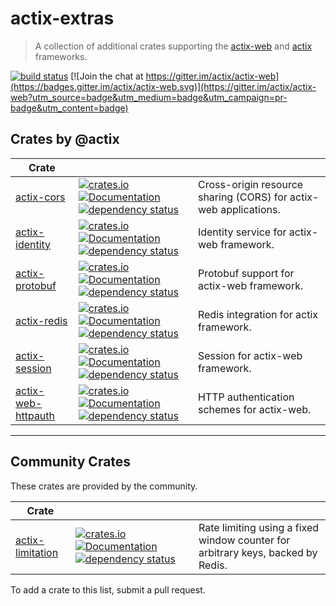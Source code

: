 # actix-extras

> A collection of additional crates supporting the [actix-web] and [actix] frameworks.

[![build status](https://github.com/actix/actix-extras/workflows/CI%20%28Linux%29/badge.svg?branch=master&event=push)](https://github.com/actix/actix-extras/actions)
[![Join the chat at https://gitter.im/actix/actix-web](https://badges.gitter.im/actix/actix-web.svg)](https://gitter.im/actix/actix-web?utm_source=badge&utm_medium=badge&utm_campaign=pr-badge&utm_content=badge)

## Crates by @actix

| Crate                |                                                                                                                                                                                                                                                                                                                                                        |                                                                  |
| -------------------- | ------------------------------------------------------------------------------------------------------------------------------------------------------------------------------------------------------------------------------------------------------------------------------------------------------------------------------------------------------ | ---------------------------------------------------------------- |
| [actix-cors]         | [![crates.io](https://img.shields.io/crates/v/actix-cors)](https://crates.io/crates/actix-cors) [![Documentation](https://docs.rs/actix-cors/badge.svg)](https://docs.rs/actix-cors) [![dependency status](https://deps.rs/crate/actix-cors/0.4.0/status.svg)](https://deps.rs/crate/actix-cors/0.4.0)                                                 | Cross-origin resource sharing (CORS) for actix-web applications. |
| [actix-identity]     | [![crates.io](https://img.shields.io/crates/v/actix-identity)](https://crates.io/crates/actix-identity) [![Documentation](https://docs.rs/actix-identity/badge.svg)](https://docs.rs/actix-identity) [![dependency status](https://deps.rs/crate/actix-identity/0.3.1/status.svg)](https://deps.rs/crate/actix-identity/0.3.1)                         | Identity service for actix-web framework.                        |
| [actix-protobuf]     | [![crates.io](https://img.shields.io/crates/v/actix-protobuf)](https://crates.io/crates/actix-protobuf) [![Documentation](https://docs.rs/actix-protobuf/badge.svg)](https://docs.rs/actix-protobuf) [![dependency status](https://deps.rs/crate/actix-protobuf/0.6.0/status.svg)](https://deps.rs/crate/actix-protobuf/0.6.0)                         | Protobuf support for actix-web framework.                        |
| [actix-redis]        | [![crates.io](https://img.shields.io/crates/v/actix-redis)](https://crates.io/crates/actix-redis) [![Documentation](https://docs.rs/actix-redis/badge.svg)](https://docs.rs/actix-redis) [![dependency status](https://deps.rs/crate/actix-redis/0.9.1/status.svg)](https://deps.rs/crate/actix-redis/0.9.1)                                           | Redis integration for actix framework.                           |
| [actix-session]      | [![crates.io](https://img.shields.io/crates/v/actix-session)](https://crates.io/crates/actix-session) [![Documentation](https://docs.rs/actix-session/badge.svg)](https://docs.rs/actix-session) [![dependency status](https://deps.rs/crate/actix-session/0.4.0/status.svg)](https://deps.rs/crate/actix-session/0.4.0)                               | Session for actix-web framework.                                 |
| [actix-web-httpauth] | [![crates.io](https://img.shields.io/crates/v/actix-web-httpauth)](https://crates.io/crates/actix-web-httpauth) [![Documentation](https://docs.rs/actix-web-httpauth/badge.svg)](https://docs.rs/actix-web-httpauth) [![dependency status](https://deps.rs/crate/actix-web-httpauth/0.5.0/status.svg)](https://deps.rs/crate/actix-web-httpauth/0.5.0) | HTTP authentication schemes for actix-web.                       |

---

## Community Crates

These crates are provided by the community.

| Crate              |                                                                                                                                                                                                                                                                                                                                            |                                                                                 |
| ------------------ | ------------------------------------------------------------------------------------------------------------------------------------------------------------------------------------------------------------------------------------------------------------------------------------------------------------------------------------------ | ------------------------------------------------------------------------------- |
| [actix-limitation] | [![crates.io](https://img.shields.io/crates/v/actix-limitation)](https://crates.io/crates/actix-limitation) [![Documentation](https://docs.rs/actix-limitation/badge.svg)](https://docs.rs/actix-limitation) [![dependency status](https://deps.rs/crate/actix-limitation/0.1.4/status.svg)](https://deps.rs/crate/actix-limitation/0.1.4) | Rate limiting using a fixed window counter for arbitrary keys, backed by Redis. |

To add a crate to this list, submit a pull request.

<!-- REFERENCES -->

[actix]: https://github.com/actix/actix
[actix-web]: https://github.com/actix/actix-web
[actix-extras]: https://github.com/actix/actix-extras
[actix-cors]: actix-cors
[actix-identity]: actix-identity
[actix-protobuf]: actix-protobuf
[actix-redis]: actix-redis
[actix-session]: actix-session
[actix-web-httpauth]: actix-web-httpauth
[actix-limitation]: https://crates.io/crates/actix-limitation
